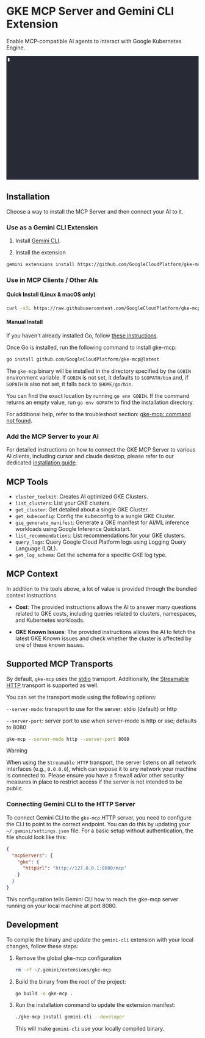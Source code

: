 # GKE MCP Server and Gemini CLI Extension

Enable MCP-compatible AI agents to interact with Google Kubernetes Engine.

<img src="https://raw.githubusercontent.com/GoogleCloudPlatform/gke-mcp/main/assets/gke-mcp-gemini-cli-demo.gif" alt="A demonstration of using the GKE MCP server with the Gemini CLI" width="600">

## Installation

Choose a way to install the MCP Server and then connect your AI to it.

### Use as a Gemini CLI Extension

1. Install [Gemini CLI](https://github.com/google-gemini/gemini-cli?tab=readme-ov-file#-installation).

2. Install the extension

```sh
gemini extensions install https://github.com/GoogleCloudPlatform/gke-mcp.git
```

### Use in MCP Clients / Other AIs

#### Quick Install (Linux & macOS only)

```sh
curl -sSL https://raw.githubusercontent.com/GoogleCloudPlatform/gke-mcp/main/install.sh | bash
```

#### Manual Install

If you haven't already installed Go, follow [these instructions](https://go.dev/doc/install).

Once Go is installed, run the following command to install gke-mcp:

```sh
go install github.com/GoogleCloudPlatform/gke-mcp@latest
```

The `gke-mcp` binary will be installed in the directory specified by the `GOBIN` environment variable. If `GOBIN` is not set, it defaults to `$GOPATH/bin` and, if `GOPATH` is also not set, it falls back to `$HOME/go/bin`.

You can find the exact location by running `go env GOBIN`. If the command returns an empty value, run `go env GOPATH` to find the installation directory.

For additional help, refer to the troubleshoot section: [gke-mcp: command not found](TROUBLESHOOTING.md#gke-mcp-command-not-found-on-macos-or-linux).

### Add the MCP Server to your AI

For detailed instructions on how to connect the GKE MCP Server to various AI clients, including cursor and claude desktop, please refer to our dedicated [installation guide](docs/installation_guide/).

## MCP Tools

- `cluster_toolkit`: Creates AI optimized GKE Clusters.
- `list_clusters`: List your GKE clusters.
- `get_cluster`: Get detailed about a single GKE Cluster.
- `get_kubeconfig`: Config the kubeconfig to a sungle GKE Cluster.
- `giq_generate_manifest`: Generate a GKE manifest for AI/ML inference workloads using Google Inference Quickstart.
- `list_recommendations`: List recommendations for your GKE clusters.
- `query_logs`: Query Google Cloud Platform logs using Logging Query Language (LQL).
- `get_log_schema`: Get the schema for a specific GKE log type.

## MCP Context

In addition to the tools above, a lot of value is provided through the bundled context instructions.

- **Cost**: The provided instructions allows the AI to answer many questions related to GKE costs, including queries related to clusters, namespaces, and Kubernetes workloads.

- **GKE Known Issues**: The provided instructions allows the AI to fetch the latest GKE Known issues and check whether the cluster is affected by one of these known issues.

## Supported MCP Transports

By default, `gke-mcp` uses the [stdio]("https://modelcontextprotocol.io/specification/2025-06-18/basic/transports#stdio") transport. Additionally, the [Streamable HTTP](https://modelcontextprotocol.io/specification/2025-06-18/basic/transports#streamable-http) transport is supported as well.

You can set the transport mode using the following options:

`--server-mode`: transport to use for the server: stdio (default) or http

`--server-port`: server port to use when server-mode is http or sse; defaults to 8080

```sh
gke-mcp --server-mode http --server-port 8080
```

> [!WARNING]
> When using the `Streamable HTTP` transport, the server listens on all network interfaces (e.g., `0.0.0.0`), which can expose it to any network your machine is connected to.
> Please ensure you have a firewall ad/or other security measures in place to restrict access if the server is not intended to be public.

### Connecting Gemini CLI to the HTTP Server

To connect Gemini CLI to the `gke-mcp` HTTP server, you need to configure the CLI to point to the correct endpoint. You can do this by updating your `~/.gemini/settings.json` file. For a basic setup without authentication, the file should look like this:

```json
{
  "mcpServers": {
    "gke": {
      "httpUrl": "http://127.0.0.1:8080/mcp"
    }
  }
}
```

This configuration tells Gemini CLI how to reach the gke-mcp server running on your local machine at port 8080.

## Development

To compile the binary and update the `gemini-cli` extension with your local changes, follow these steps:

1. Remove the global gke-mcp configuration

   ```sh
   rm -rf ~/.gemini/extensions/gke-mcp
   ```

1. Build the binary from the root of the project:

   ```sh
   go build -o gke-mcp .
   ```

1. Run the installation command to update the extension manifest:

   ```sh
   ./gke-mcp install gemini-cli --developer
   ```

   This will make `gemini-cli` use your locally compiled binary.
